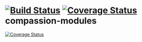 [![Build Status](https://travis-ci.org/albertsh/compassion-accounting.svg)](https://travis-ci.org/albertsh/compassion-accounting.svg) [![Coverage Status](https://coveralls.io/repos/albertsh/compassion-accounting/badge.svg)](https://coveralls.io/r/albertsh/compassion-accounting)
compassion-modules
==================
[![Coverage Status](https://coveralls.io/repos/CompassionCH/compassion-accounting/badge.svg)](https://coveralls.io/r/CompassionCH/compassion-accounting)
